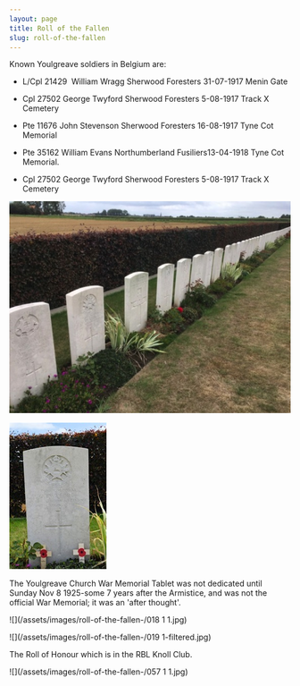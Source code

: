 ```yaml
---
layout: page
title: Roll of the Fallen
slug: roll-of-the-fallen
---
```


Known Youlgreave soldiers in Belgium are:

- L/Cpl 21429  William Wragg Sherwood Foresters 31-07-1917 Menin Gate 

- Cpl 27502 George Twyford Sherwood Foresters 5-08-1917 Track X Cemetery

- Pte 11676 John Stevenson Sherwood Foresters 16-08-1917 Tyne Cot Memorial

- Pte 35162 William Evans Northumberland Fusiliers13-04-1918 Tyne Cot Memorial.

- Cpl 27502 George Twyford Sherwood Foresters 5-08-1917 Track X Cemetery

![](/assets/images/roll-of-the-fallen-/IMG_0562-1.jpg)

![](/assets/images/roll-of-the-fallen-/074-filtered.jpg)

The Youlgreave Church War Memorial Tablet was not dedicated until Sunday Nov 8 1925-some 7 years after the Armistice, and was not the official War Memorial; it was an 'after thought'. 

![](/assets/images/roll-of-the-fallen-/018 1 1.jpg)

![](/assets/images/roll-of-the-fallen-/019 1-filtered.jpg)

The Roll of Honour which is in the RBL Knoll Club.

![](/assets/images/roll-of-the-fallen-/057 1 1.jpg)
